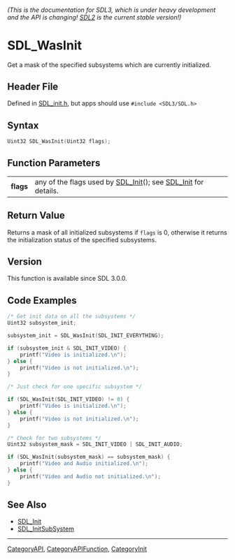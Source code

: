 ###### (This is the documentation for SDL3, which is under heavy development and the API is changing! [SDL2](https://wiki.libsdl.org/SDL2/) is the current stable version!)
# SDL_WasInit

Get a mask of the specified subsystems which are currently initialized.

## Header File

Defined in [SDL_init.h](https://github.com/libsdl-org/SDL/blob/main/include/SDL3/SDL_init.h), but apps should use `#include <SDL3/SDL.h>`

## Syntax

```c
Uint32 SDL_WasInit(Uint32 flags);

```

## Function Parameters

|               |                                                                                        |
| ------------- | -------------------------------------------------------------------------------------- |
| **flags**     | any of the flags used by [SDL_Init](SDL_Init)(); see [SDL_Init](SDL_Init) for details. |

## Return Value

Returns a mask of all initialized subsystems if `flags` is 0, otherwise it
returns the initialization status of the specified subsystems.

## Version

This function is available since SDL 3.0.0.

## Code Examples

```c++
/* Get init data on all the subsystems */
Uint32 subsystem_init;

subsystem_init = SDL_WasInit(SDL_INIT_EVERYTHING);

if (subsystem_init & SDL_INIT_VIDEO) {
    printf("Video is initialized.\n");
} else {
    printf("Video is not initialized.\n");
}
```
```c++
/* Just check for one specific subsystem */

if (SDL_WasInit(SDL_INIT_VIDEO) != 0) {
    printf("Video is initialized.\n");
} else {
    printf("Video is not initialized.\n");
}
```
```c++
/* Check for two subsystems */
Uint32 subsystem_mask = SDL_INIT_VIDEO | SDL_INIT_AUDIO;

if (SDL_WasInit(subsystem_mask) == subsystem_mask) {
    printf("Video and Audio initialized.\n");
} else {
    printf("Video and Audio not initialized.\n");
}
```

## See Also

* [SDL_Init](SDL_Init)
* [SDL_InitSubSystem](SDL_InitSubSystem)

----
[CategoryAPI](CategoryAPI), [CategoryAPIFunction](CategoryAPIFunction), [CategoryInit](CategoryInit)


